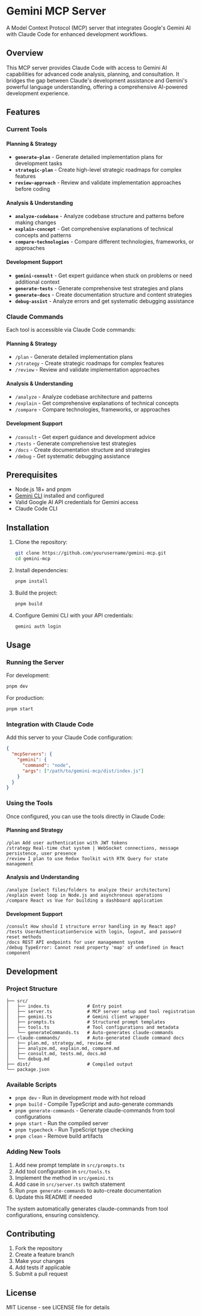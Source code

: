 # Gemini MCP Server

A Model Context Protocol (MCP) server that integrates Google's Gemini AI with Claude Code for enhanced development workflows.

## Overview

This MCP server provides Claude Code with access to Gemini AI capabilities for advanced code analysis, planning, and consultation. It bridges the gap between Claude's development assistance and Gemini's powerful language understanding, offering a comprehensive AI-powered development experience.

## Features

### Current Tools

#### Planning & Strategy
- **`generate-plan`** - Generate detailed implementation plans for development tasks
- **`strategic-plan`** - Create high-level strategic roadmaps for complex features
- **`review-approach`** - Review and validate implementation approaches before coding

#### Analysis & Understanding  
- **`analyze-codebase`** - Analyze codebase structure and patterns before making changes
- **`explain-concept`** - Get comprehensive explanations of technical concepts and patterns
- **`compare-technologies`** - Compare different technologies, frameworks, or approaches

#### Development Support
- **`gemini-consult`** - Get expert guidance when stuck on problems or need additional context
- **`generate-tests`** - Generate comprehensive test strategies and plans
- **`generate-docs`** - Create documentation structure and content strategies
- **`debug-assist`** - Analyze errors and get systematic debugging assistance

### Claude Commands

Each tool is accessible via Claude Code commands:

#### Planning & Strategy
- `/plan` - Generate detailed implementation plans
- `/strategy` - Create strategic roadmaps for complex features
- `/review` - Review and validate implementation approaches

#### Analysis & Understanding
- `/analyze` - Analyze codebase architecture and patterns
- `/explain` - Get comprehensive explanations of technical concepts
- `/compare` - Compare technologies, frameworks, or approaches

#### Development Support
- `/consult` - Get expert guidance and development advice
- `/tests` - Generate comprehensive test strategies
- `/docs` - Create documentation structure and strategies
- `/debug` - Get systematic debugging assistance

## Prerequisites

- Node.js 18+ and pnpm
- [Gemini CLI](https://github.com/google-gemini/gemini-cli) installed and configured
- Valid Google AI API credentials for Gemini access
- Claude Code CLI

## Installation

1. Clone the repository:
   ```bash
   git clone https://github.com/yourusername/gemini-mcp.git
   cd gemini-mcp
   ```

2. Install dependencies:
   ```bash
   pnpm install
   ```

3. Build the project:
   ```bash
   pnpm build
   ```

4. Configure Gemini CLI with your API credentials:
   ```bash
   gemini auth login
   ```

## Usage

### Running the Server

For development:
```bash
pnpm dev
```

For production:
```bash
pnpm start
```

### Integration with Claude Code

Add this server to your Claude Code configuration:

```json
{
  "mcpServers": {
    "gemini": {
      "command": "node",
      "args": ["/path/to/gemini-mcp/dist/index.js"]
    }
  }
}
```

### Using the Tools

Once configured, you can use the tools directly in Claude Code:

#### Planning and Strategy
```
/plan Add user authentication with JWT tokens
/strategy Real-time chat system | WebSocket connections, message persistence, user presence
/review I plan to use Redux Toolkit with RTK Query for state management
```

#### Analysis and Understanding
```
/analyze [select files/folders to analyze their architecture]
/explain event loop in Node.js and asynchronous operations
/compare React vs Vue for building a dashboard application
```

#### Development Support
```
/consult How should I structure error handling in my React app?
/tests UserAuthenticationService with login, logout, and password reset methods
/docs REST API endpoints for user management system
/debug TypeError: Cannot read property 'map' of undefined in React component
```

## Development

### Project Structure

```
├── src/
│   ├── index.ts              # Entry point
│   ├── server.ts             # MCP server setup and tool registration
│   ├── gemini.ts             # Gemini client wrapper
│   ├── prompts.ts            # Structured prompt templates
│   ├── tools.ts              # Tool configurations and metadata
│   └── generateCommands.ts   # Auto-generates claude-commands
├── claude-commands/          # Auto-generated Claude command docs
│   ├── plan.md, strategy.md, review.md
│   ├── analyze.md, explain.md, compare.md
│   ├── consult.md, tests.md, docs.md
│   └── debug.md
├── dist/                     # Compiled output
└── package.json
```

### Available Scripts

- `pnpm dev` - Run in development mode with hot reload
- `pnpm build` - Compile TypeScript and auto-generate commands
- `pnpm generate-commands` - Generate claude-commands from tool configurations
- `pnpm start` - Run the compiled server
- `pnpm typecheck` - Run TypeScript type checking
- `pnpm clean` - Remove build artifacts

### Adding New Tools

1. Add new prompt template in `src/prompts.ts`
2. Add tool configuration in `src/tools.ts` 
3. Implement the method in `src/gemini.ts`
4. Add case in `src/server.ts` switch statement
5. Run `pnpm generate-commands` to auto-create documentation
6. Update this README if needed

The system automatically generates claude-commands from tool configurations, ensuring consistency.

## Contributing

1. Fork the repository
2. Create a feature branch
3. Make your changes
4. Add tests if applicable
5. Submit a pull request

## License

MIT License - see LICENSE file for details